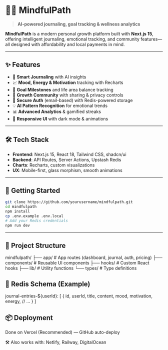 # 🧘‍♀️ MindfulPath

> **AI-powered journaling, goal tracking & wellness analytics**

**MindfulPath** is a modern personal growth platform built with **Next.js 15**, offering intelligent journaling, emotional tracking, and community features—all designed with affordability and local payments in mind.

---

## ✨ Features

- 📝 **Smart Journaling** with AI insights  
- 📈 **Mood, Energy & Motivation** tracking with Recharts  
- 🎯 **Goal Milestones** and life area balance tracking  
- 🤝 **Growth Community** with sharing & privacy controls  
- 🔐 **Secure Auth** (email-based) with Redis-powered storage  
- 💡 **AI Pattern Recognition** for emotional trends  
- 📊 **Advanced Analytics** & gamified streaks  
- 📱 **Responsive UI** with dark mode & animations  

---

## 🛠 Tech Stack

- **Frontend**: Next.js 15, React 18, Tailwind CSS, shadcn/ui  
- **Backend**: API Routes, Server Actions, Upstash Redis  
- **Charts**: Recharts, custom visualizations  
- **UX**: Mobile-first, glass morphism, smooth animations  

---

## 🚀 Getting Started

```bash
git clone https://github.com/yourusername/mindfulpath.git
cd mindfulpath
npm install
cp .env.example .env.local
# Add your Redis credentials
npm run dev
```
---

## 🧱 Project Structure

mindfulpath/
├── app/          # App routes (dashboard, journal, auth, pricing)
├── components/   # Reusable UI components
├── hooks/        # Custom React hooks
├── lib/          # Utility functions
└── types/        # Type definitions

## 🧪 Redis Schema (Example)

journal-entries-${userId}: [
  {
    id, userId, title, content,
    mood, motivation, energy,
    // ...
  }
]

## 📦 Deployment

Done on Vercel (Recommended) — GitHub auto-deploy

🛠️ Also works with: Netlify, Railway, DigitalOcean

